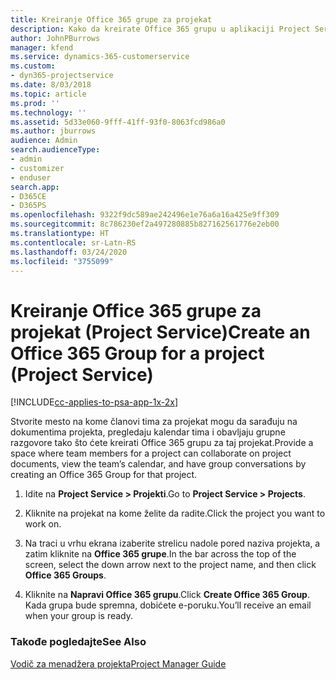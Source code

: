 ```yaml
---
title: Kreiranje Office 365 grupe za projekat
description: Kako da kreirate Office 365 grupu u aplikaciji Project Service
author: JohnPBurrows
manager: kfend
ms.service: dynamics-365-customerservice
ms.custom:
- dyn365-projectservice
ms.date: 8/03/2018
ms.topic: article
ms.prod: ''
ms.technology: ''
ms.assetid: 5d33e060-9fff-41ff-93f0-8063fcd986a0
ms.author: jburrows
audience: Admin
search.audienceType:
- admin
- customizer
- enduser
search.app:
- D365CE
- D365PS
ms.openlocfilehash: 9322f9dc589ae242496e1e76a6a16a425e9ff309
ms.sourcegitcommit: 8c786230ef2a497280885b827162561776e2eb00
ms.translationtype: HT
ms.contentlocale: sr-Latn-RS
ms.lasthandoff: 03/24/2020
ms.locfileid: "3755099"
---
```

# <a name="create-an-office-365-group-for-a-project-project-service"></a><span data-ttu-id="1ce73-103">Kreiranje Office 365 grupe za projekat (Project Service)</span><span class="sxs-lookup"><span data-stu-id="1ce73-103">Create an Office 365 Group for a project (Project Service)</span></span>

[!INCLUDE[cc-applies-to-psa-app-1x-2x](../includes/cc-applies-to-psa-app-1x-2x.md)]

<span data-ttu-id="1ce73-104">Stvorite mesto na kome članovi tima za projekat mogu da sarađuju na dokumentima projekta, pregledaju kalendar tima i obavljaju grupne razgovore tako što ćete kreirati Office 365 grupu za taj projekat.</span><span class="sxs-lookup"><span data-stu-id="1ce73-104">Provide a space where team members for a project can collaborate on project documents, view the team’s calendar, and have group conversations by creating an Office 365 Group for that project.</span></span>  
  
1.  <span data-ttu-id="1ce73-105">Idite na **Project Service > Projekti**.</span><span class="sxs-lookup"><span data-stu-id="1ce73-105">Go to **Project Service > Projects**.</span></span>  
  
2.  <span data-ttu-id="1ce73-106">Kliknite na projekat na kome želite da radite.</span><span class="sxs-lookup"><span data-stu-id="1ce73-106">Click the project you want to work on.</span></span>  
  
3.  <span data-ttu-id="1ce73-107">Na traci u vrhu ekrana izaberite strelicu nadole pored naziva projekta, a zatim kliknite na **Office 365 grupe**.</span><span class="sxs-lookup"><span data-stu-id="1ce73-107">In the bar across the top of the screen, select the down arrow next to the project name, and then click **Office 365 Groups**.</span></span>  
  
4.  <span data-ttu-id="1ce73-108">Kliknite na **Napravi Office 365 grupu**.</span><span class="sxs-lookup"><span data-stu-id="1ce73-108">Click **Create Office 365 Group**.</span></span> <span data-ttu-id="1ce73-109">Kada grupa bude spremna, dobićete e-poruku.</span><span class="sxs-lookup"><span data-stu-id="1ce73-109">You’ll receive an email when your group is ready.</span></span>  
  
### <a name="see-also"></a><span data-ttu-id="1ce73-110">Takođe pogledajte</span><span class="sxs-lookup"><span data-stu-id="1ce73-110">See Also</span></span>  
 [<span data-ttu-id="1ce73-111">Vodič za menadžera projekta</span><span class="sxs-lookup"><span data-stu-id="1ce73-111">Project Manager Guide</span></span>](../project-service/project-manager-guide.md)
